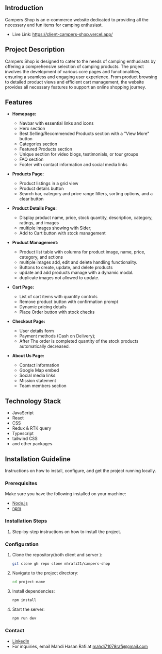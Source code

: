 
## Introduction

Campers Shop is an e-commerce website dedicated to providing all the necessary and fun items for camping enthusiast.

- Live Link: https://client-campers-shop.vercel.app/

## Project Description

Campers Shop is designed to cater to the needs of camping enthusiasts by offering a comprehensive selection of camping products. The project involves the development of various core pages and functionalities, ensuring a seamless and engaging user experience. From product browsing to detailed product views and efficient cart management, the website provides all necessary features to support an online shopping journey.

## Features

- **Homepage:** 
  - Navbar with essential links and icons
  - Hero section
  - Best Selling/Recommended Products section with a "View More" button
  - Categories section 
  - Featured Products section
  - Unique section for video blogs, testimonials, or tour groups
  - FAQ section
  - Footer with contact information and social media links

- **Products Page:**
  - Product listings in a grid view
  - Product details button
  - Search bar, category and price range filters, sorting options, and a clear button

- **Product Details Page:**
  - Display product name, price, stock quantity, description, category, ratings, and images
  - multiple images showing with Sider;
  - Add to Cart button with stock management

- **Product Management:**
  - Product list table with columns for product image, name, price, category, and actions
  - multiple images add, edit and delete handling functionality.
  - Buttons to create, update, and delete products
  - update and add products manage with a dynamic modal.
  - duplicate images not allowed to update.

- **Cart Page:**
  - List of cart items with quantity controls
  - Remove product button with confirmation prompt
  - Dynamic pricing details
  - Place Order button with stock checks

- **Checkout Page:**
  - User details form
  - Payment methods (Cash on Delivery);
  - After The order is completed quantity of the stock products automatically decreased.

- **About Us Page:**
  - Contact information
  - Google Map embed
  - Social media links
  - Mission statement
  - Team members section

## Technology Stack

- JavaScript
- React
- CSS
- Redux & RTK query
- Typescript
- tailwind CSS
- and other packages

## Installation Guideline

Instructions on how to install, configure, and get the project running locally.

### Prerequisites
Make sure you have the following installed on your machine:

- [Node.js](https://nodejs.org/en/)
- [npm](https://www.npmjs.com/)


### Installation Steps

1. Step-by-step instructions on how to install the project.

### Configuration


1. Clone the repository(both client and server ):

   ```bash
   git clone gh repo clone mhrafi21/campers-shop

   ```

2. Navigate to the project directory:

   ```bash
   cd project-name

   ```

3. Install dependencies:

   ```bash
   npm install

   ```

4. Start the server:

   ```bash
   npm run dev
   ```


### Contact

- [LinkedIn](www.linkedin.com/in/mahdi-hasan-rafi-7215a42a0)
- For inquiries, email Mahdi Hasan Rafi at [mahdi71078rafi@gmail.com](mailto:mahdi71078rafi@gmail.com)
